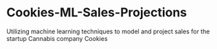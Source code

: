 # Cookies-ML-Sales-Projections
Utilizing machine learning techniques to model and project sales for the startup Cannabis company Cookies
